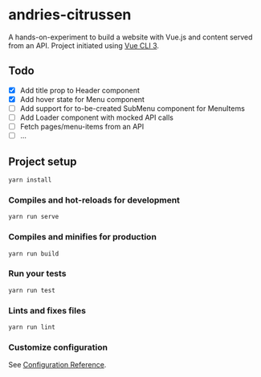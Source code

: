 # andries-citrussen

A hands-on-experiment to build a website with Vue.js and content served from an API. Project initiated using [Vue CLI 3](https://cli.vuejs.org/).

## Todo

- [x] Add title prop to Header component
- [x] Add hover state for Menu component
- [ ] Add support for to-be-created SubMenu component for MenuItems
- [ ] Add Loader component with mocked API calls
- [ ] Fetch pages/menu-items from an API
- [ ] ...

## Project setup

```
yarn install
```

### Compiles and hot-reloads for development

```
yarn run serve
```

### Compiles and minifies for production

```
yarn run build
```

### Run your tests

```
yarn run test
```

### Lints and fixes files

```
yarn run lint
```

### Customize configuration

See [Configuration Reference](https://cli.vuejs.org/config/).
